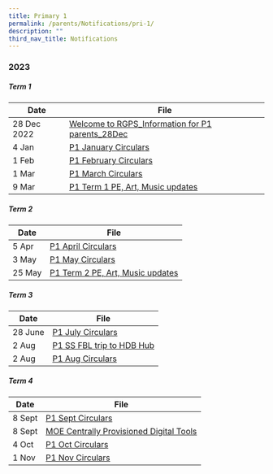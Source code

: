 ```yaml
---
title: Primary 1
permalink: /parents/Notifications/pri-1/
description: ""
third_nav_title: Notifications
---
```

### **2023**

##### Term 1

| Date| File | 
| -------- | -------- | 
| 28 Dec 2022| [Welcome to RGPS_Information for P1 parents_28Dec](/files/Notification%202023/P1/Welcome%20to%20RGPS_Information%20for%20P1%20parents_28Dec.pdf)|
|4 Jan|[P1 January Circulars](/files/Notification%202023/P1/rgps_n23_p1_003_p1%20january%20circulars.pdf)|
|1 Feb|[P1 February Circulars](/files/Notification%202023/P1/RGPS_N23_P1_006_P1%20February%20Circulars.pdf)|
|1 Mar|[P1 March Circulars](/files/Notification%202023/P1/RGPS_N23_P1_008_P1%20March%20Circulars.pdf)|
|9 Mar|[P1 Term 1 PE, Art, Music updates](/files/Notification%202023/P1/Term%201%20P1%20Update.pdf)|

##### Term 2

| Date| File | 
| -------- | -------- | 
|5 Apr|[P1 April Circulars](/files/Notification%202023/P1/rgps_n23_p1_012_p1%20april%20circulars.pdf)|
|3 May|[P1 May Circulars](/files/Notification%202023/P1/rgps_n23_p1_013_p1%20may%20circulars.pdf)|
|25 May|[P1 Term 2 PE, Art, Music updates](/files/Notification%202023/P1/p1%20pam%20updates%20term%202.pdf)|

##### Term 3

| Date| File | 
| -------- | -------- | 
|28 June|[P1 July Circulars](/files/Notification%202023/P1/rgps_n23_p1_015.pdf)|
|2 Aug|[P1 SS FBL trip to HDB Hub](/files/Notification%202023/P1/p1%20ss%20fbl%20to%20hdb%20hub.pdf)
|2 Aug|[P1 Aug Circulars](/files/Notification%202023/P1/rgps_n23_p1_017.pdf)|

##### Term 4

| Date| File | 
| -------- | -------- | 
|8 Sept|[P1 Sept Circulars](/files/Notification%202023/P1/rgps_n23_p1_023.pdf)|
|8 Sept|[MOE Centrally Provisioned Digital Tools](/files/Notification%202023/P1/attachment%20for_rgpsn23p1020_moe's%20centrally%20provisioned%20digital%20tools.pdf)|
|4 Oct|[P1 Oct Circulars](/files/Notification%202023/P1/rgps_n23_p1_024.pdf)|
|1 Nov|[P1 Nov Circulars](/files/Notification%202023/P1/rgps_n23_p1_025.pdf)